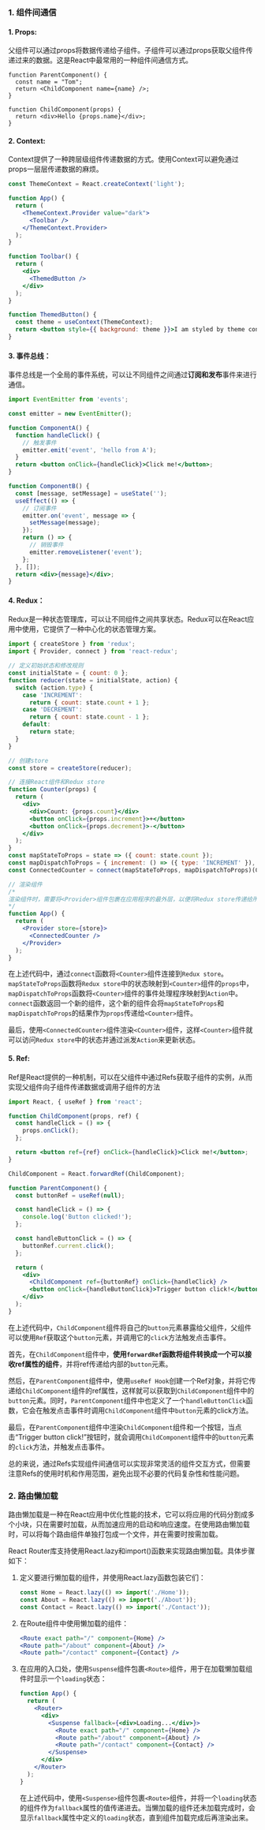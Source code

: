 ### 1. 组件间通信

#### 1. Props:

 父组件可以通过props将数据传递给子组件。子组件可以通过props获取父组件传递过来的数据。这是React中最常用的一种组件间通信方式。

```tsx
function ParentComponent() {
  const name = "Tom";
  return <ChildComponent name={name} />;
}

function ChildComponent(props) {
  return <div>Hello {props.name}</div>;
}
```

#### 2. Context:

 Context提供了一种跨层级组件传递数据的方式。使用Context可以避免通过props一层层传递数据的麻烦。

```jsx
const ThemeContext = React.createContext('light');

function App() {
  return (
    <ThemeContext.Provider value="dark">
      <Toolbar />
    </ThemeContext.Provider>
  );
}

function Toolbar() {
  return (
    <div>
      <ThemedButton />
    </div>
  );
}

function ThemedButton() {
  const theme = useContext(ThemeContext);
  return <button style={{ background: theme }}>I am styled by theme context!</button>;
}
```

#### 3. 事件总线：

事件总线是一个全局的事件系统，可以让不同组件之间通过**订阅和发布**事件来进行通信。

```jsx
import EventEmitter from 'events';

const emitter = new EventEmitter();

function ComponentA() {
  function handleClick() {
    // 触发事件
    emitter.emit('event', 'hello from A');
  }
  return <button onClick={handleClick}>Click me!</button>;
}

function ComponentB() {
  const [message, setMessage] = useState('');
  useEffect(() => {
    // 订阅事件
    emitter.on('event', message => {
      setMessage(message);
    });
    return () => {
      // 销毁事件
      emitter.removeListener('event');
    };
  }, []);
  return <div>{message}</div>;
}
```

#### 4. Redux：

Redux是一种状态管理库，可以让不同组件之间共享状态。Redux可以在React应用中使用，它提供了一种中心化的状态管理方案。

```jsx
import { createStore } from 'redux';
import { Provider, connect } from 'react-redux';

// 定义初始状态和修改规则
const initialState = { count: 0 };
function reducer(state = initialState, action) {
  switch (action.type) {
    case 'INCREMENT':
      return { count: state.count + 1 };
    case 'DECREMENT':
      return { count: state.count - 1 };
    default:
      return state;
  }
}

// 创建store
const store = createStore(reducer);

// 连接React组件和Redux store
function Counter(props) {
  return (
    <div>
      <div>Count: {props.count}</div>
      <button onClick={props.increment}>+</button>
      <button onClick={props.decrement}>-</button>
    </div>
  );
}
const mapStateToProps = state => ({ count: state.count });
const mapDispatchToProps = { increment: () => ({ type: 'INCREMENT' }), decrement: () => ({ type: 'DECREMENT' }) };
const ConnectedCounter = connect(mapStateToProps, mapDispatchToProps)(Counter);

// 渲染组件
/*
渲染组件时，需要将<Provider>组件包裹在应用程序的最外层，以便将Redux store传递给所有的组件。然后，可以使用<ConnectedCounter>组件渲染<Counter>组件，这样<Counter>组件就可以访问Redux store中的状态并通过派发Action来更新状态。
*/
function App() {
  return (
    <Provider store={store}>
      <ConnectedCounter />
    </Provider>
  );
}
```

在上述代码中，通过`connect`函数将`<Counter>`组件连接到`Redux store`。`mapStateToProps`函数将`Redux store`中的状态映射到`<Counter>`组件的`props`中，`mapDispatchToProps`函数将`<Counter>`组件的事件处理程序映射到`Action`中。`connect`函数返回一个新的组件，这个新的组件会将`mapStateToProps`和`mapDispatchToProps`的结果作为`props`传递给`<Counter>`组件。

最后，使用`<ConnectedCounter>`组件渲染`<Counter>`组件，这样`<Counter>`组件就可以访问`Redux store`中的状态并通过派发`Action`来更新状态。

#### 5. Ref:

Ref是React提供的一种机制，可以在父组件中通过Refs获取子组件的实例，从而实现父组件向子组件传递数据或调用子组件的方法

```jsx
import React, { useRef } from 'react';

function ChildComponent(props, ref) {
  const handleClick = () => {
    props.onClick();
  };

  return <button ref={ref} onClick={handleClick}>Click me!</button>;
}

ChildComponent = React.forwardRef(ChildComponent);

function ParentComponent() {
  const buttonRef = useRef(null);

  const handleClick = () => {
    console.log('Button clicked!');
  };

  const handleButtonClick = () => {
    buttonRef.current.click();
  };

  return (
    <div>
      <ChildComponent ref={buttonRef} onClick={handleClick} />
      <button onClick={handleButtonClick}>Trigger button click!</button>
    </div>
  );
}
```

在上述代码中，`ChildComponent`组件将自己的`button`元素暴露给父组件，父组件可以使用`Ref`获取这个`button`元素，并调用它的`click`方法触发点击事件。

首先，在`ChildComponent`组件中，**使用`forwardRef`函数将组件转换成一个可以接收ref属性的组件**，并将ref传递给内部的`button`元素。

然后，在`ParentComponent`组件中，使用`useRef Hook`创建一个Ref对象，并将它传递给`ChildComponent`组件的ref属性，这样就可以获取到`ChildComponent`组件中的`button`元素。同时，`ParentComponent`组件中也定义了一个`handleButtonClick`函数，它会在触发点击事件时调用`ChildComponent`组件中`button`元素的click方法。

最后，在`ParentComponent`组件中渲染`ChildComponent`组件和一个按钮，当点击“Trigger button click!”按钮时，就会调用`ChildComponent`组件中的`button`元素的`click`方法，并触发点击事件。

总的来说，通过Refs实现组件间通信可以实现非常灵活的组件交互方式，但需要注意Refs的使用时机和作用范围，避免出现不必要的代码复杂性和性能问题。

### 2. 路由懒加载

路由懒加载是一种在React应用中优化性能的技术，它可以将应用的代码分割成多个小块，只在需要时加载，从而加速应用的启动和响应速度。在使用路由懒加载时，可以将每个路由组件单独打包成一个文件，并在需要时按需加载。

React Router库支持使用React.lazy和import()函数来实现路由懒加载。具体步骤如下：

1. 定义要进行懒加载的组件，并使用React.lazy函数包装它们：

   ```jsx
   const Home = React.lazy(() => import('./Home'));
   const About = React.lazy(() => import('./About'));
   const Contact = React.lazy(() => import('./Contact'));
   ```

2. 在Route组件中使用懒加载的组件：

   ```jsx
   <Route exact path="/" component={Home} />
   <Route path="/about" component={About} />
   <Route path="/contact" component={Contact} />
   ```

3. 在应用的入口处，使用`Suspense`组件包裹`<Route>`组件，用于在加载懒加载组件时显示一个`loading`状态：

   ```jsx
   function App() {
     return (
       <Router>
         <div>
           <Suspense fallback={<div>Loading...</div>}>
             <Route exact path="/" component={Home} />
             <Route path="/about" component={About} />
             <Route path="/contact" component={Contact} />
           </Suspense>
         </div>
       </Router>
     );
   }
   ```

   在上述代码中，使用`<Suspense>`组件包裹`<Route>`组件，并将一个`loading`状态的组件作为`fallback`属性的值传递进去。当懒加载的组件还未加载完成时，会显示`fallback`属性中定义的`loading`状态，直到组件加载完成后再渲染出来。

